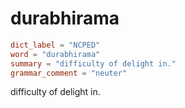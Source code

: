 # durabhirama

``` toml
dict_label = "NCPED"
word = "durabhirama"
summary = "difficulty of delight in."
grammar_comment = "neuter"
```

difficulty of delight in.

